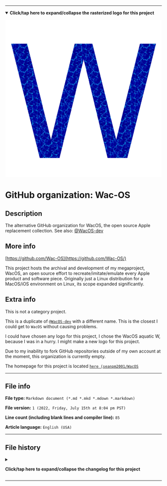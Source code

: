 
***

<!--
<details><summary><b lang="en">Click/tap here to expand/collapse the vectorized logo for this project</b></summary>

![WichCraft_Icon_1024px.svg failed to load. The file may be missing or corrupt. Check the file path for errors first.](/AdditionalInfo/2/Wac-OS/WichCraft_Icon_1024px.svg)

</details>
!-->

<details open><summary><b lang="en">Click/tap here to expand/collapse the rasterized logo for this project</b></summary>

![W_Aqua_HighCompression.png failed to load. The file may be missing or corrupt. Check the file path for errors first.](/AdditionalInfo/2/Wac-OS/W_Aqua_HighCompression.png)

</details>

# GitHub organization: Wac-OS

## Description

The alternative GitHub organization for WacOS, the open source Apple replacement collection. See also: [@WacOS-dev](https://github.com/WacOS-dev/)

## More info

[https://github.com/Wac-OS](https://github.com/Wac-OS/)

This project hosts the archival and development of my megaproject, WacOS, an open source effort to recreate/imitate/emulate every Apple product and software piece. Originally just a Linux distribution for a MacOS/iOS environment on Linux, its scope expanded significantly.

## Extra info

This is not a category project.

This is a duplicate of [`@WacOS-dev`](/AdditionalInfo/2/WacOS-dev) with a different name. This is the closest I could get to `WacOS` without causing problems.

I could have chosen any logo for this project, I chose the WacOS aquatic W, because I was in a hurry. I might make a new logo for this project.

Due to my inability to fork GitHub repositories outside of my own account at the moment, this organization is currently empty.

The homepage for this project is located [`here (seanpm2001/WacOS`](https://github.com/seanpm2001/WacOS/)

<!--
There is no current home repository for this project.
!-->

***

## File info

**File type:** `Markdown document (*.md *.mkd *.mdown *.markdown)`

**File version:** `1 (2022, Friday, July 15th at 8:04 pm PST)`

**Line count (including blank lines and compiler line):** `85`

**Article language:** `English (USA)`

***

## File history

<details><summary><p lang="en"><b>Click/tap here to expand/collapse the changelog for this project</b></p></summary>

<details><summary><p lang="en"><b>Version 1 (2022, Friday, July 15th at 8:04 pm PST)</b></p></summary>

**This version was made by:** [`@seanpm2001`](https://github.com/seanpm2001/)

> Changes:

- [x] Started the file
- [x] Referenced the organization icon (raster)
<!--  - [x] Referenced the organization icon (vector) !-->
- [x] Added the organization description
- [x] Added the `more info` section
- [x] Added the `extra info` section
- [x] Added the `file info` section
- [x] Added the `file history` section
- [ ] No other changes in version 1

</details>

</details>

***
